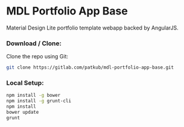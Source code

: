 MDL Portfolio App Base
======================

Material Design Lite portfolio template webapp backed by AngularJS.

### Download / Clone:

Clone the repo using Git:

```bash
git clone https://gitlab.com/patkub/mdl-portfolio-app-base.git
```

### Local Setup:
```bash
npm install -g bower
npm install -g grunt-cli
npm install
bower update
grunt
```
